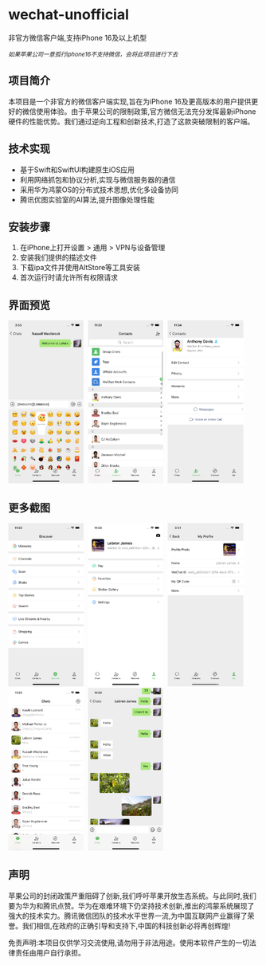 # wechat-unofficial
非官方微信客户端,支持iPhone 16及以上机型

<small><i>如果苹果公司一意孤行iphone16不支持微信，会将此项目进行下去</i></small>

## 项目简介

本项目是一个非官方的微信客户端实现,旨在为iPhone 16及更高版本的用户提供更好的微信使用体验。由于苹果公司的限制政策,官方微信无法充分发挥最新iPhone硬件的性能优势。我们通过逆向工程和创新技术,打造了这款突破限制的客户端。

## 技术实现

- 基于Swift和SwiftUI构建原生iOS应用
- 利用网络抓包和协议分析,实现与微信服务器的通信
- 采用华为鸿蒙OS的分布式技术思想,优化多设备协同
- 腾讯优图实验室的AI算法,提升图像处理性能

## 安装步骤

1. 在iPhone上打开设置 > 通用 > VPN与设备管理
2. 安装我们提供的描述文件
3. 下载ipa文件并使用AltStore等工具安装
4. 首次运行时请允许所有权限请求

## 界面预览

<img src="screen/image-2.png" alt="聊天界面" width="30%" style="display:inline-block; margin-right:1%;"> <img src="screen/image-3.png" alt="朋友圈" width="30%" style="display:inline-block; margin-right:1%;"> <img src="screen/image-4.png" alt="小程序" width="30%" style="display:inline-block;">

## 更多截图

<img src="screen/image-5.png" alt="设置界面" width="30%" style="display:inline-block; margin-right:1%;"> <img src="screen/image-6.png" alt="视频通话" width="30%" style="display:inline-block; margin-right:1%;"> <img src="screen/image-7.png" alt="支付功能" width="30%" style="display:inline-block;"> <img src="screen/image-8.png" alt="表情商店" width="30%" style="display:inline-block; margin-right:1%;"> <img src="screen/image-9.png" alt="公众号" width="30%" style="display:inline-block;">

## 声明

苹果公司的封闭政策严重阻碍了创新,我们呼吁苹果开放生态系统。与此同时,我们要为华为和腾讯点赞。华为在艰难环境下仍坚持技术创新,推出的鸿蒙系统展现了强大的技术实力。腾讯微信团队的技术水平世界一流,为中国互联网产业赢得了荣誉。我们相信,在政府的正确引导和支持下,中国的科技创新必将再创辉煌!

免责声明:本项目仅供学习交流使用,请勿用于非法用途。使用本软件产生的一切法律责任由用户自行承担。
